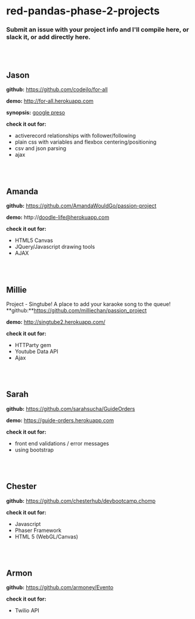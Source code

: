 # red-pandas-phase-2-projects
### Submit an issue with your project info and I'll compile here, or slack it, or add directly here.
<br>
<br>

## Jason
**github:** https://github.com/codejlo/for-all

**demo:** http://for-all.herokuapp.com

**synopsis:** [google preso](https://docs.google.com/presentation/d/1tGzFVWZA5N3c0AR6aWMrdxAN0TaLnJuUtKjDlWSYNdo/edit?usp=sharing)

**check it out for:**
* activerecord relationships with follower/following
* plain css with variables and flexbox centering/positioning
* csv and json parsing
* ajax
<br>
<br>

## Amanda
**github:** https://github.com/AmandaWouldGo/passion-project

**demo:** http://doodle-life@herokuapp.com

**check it out for:**
* HTML5 Canvas
* JQuery/Javascript drawing tools
* AJAX
<br>
<br>

## Millie
Project - Singtube! A place to add your karaoke song to the queue!
**github:**https://github.com/milliechan/passion_project

**demo:** http://singtube2.herokuapp.com/

**check it out for:**
* HTTParty gem
* Youtube Data API
* Ajax
<br>
<br>

## Sarah
**github:** https://github.com/sarahsucha/GuideOrders

**demo:** https://guide-orders.herokuapp.com

**check it out for:**
* front end validations / error messages
* using bootstrap
<br>
<br>

## Chester
**github:** https://github.com/chesterhub/devbootcamp.chomp

**check it out for:**
* Javascript
* Phaser Framework
* HTML 5 (WebGL/Canvas)
<br>
<br>

## Armon

**github:** https://github.com/armoney/Evento

**check it out for:**
* Twilio API
<br>
<br>
